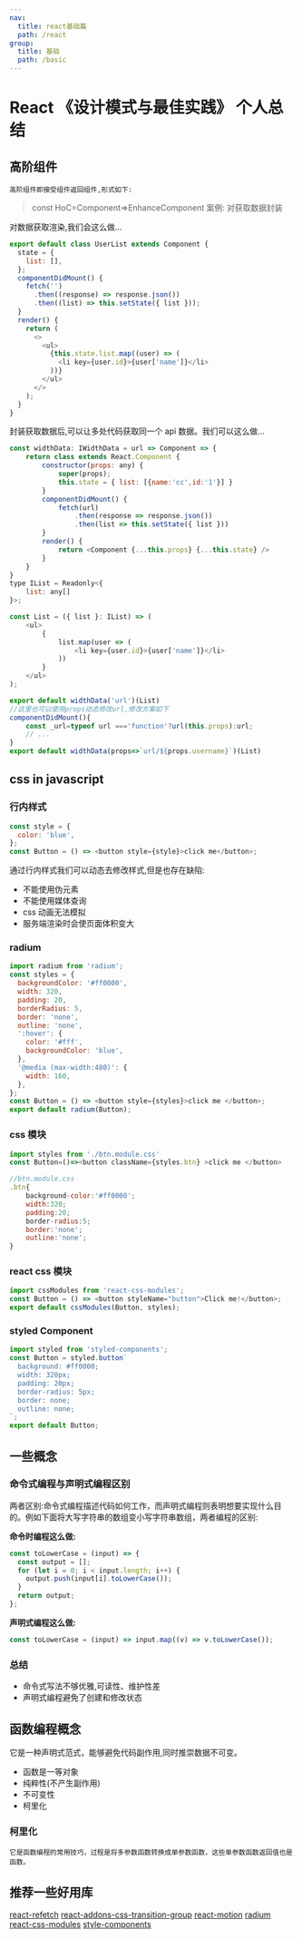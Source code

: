 ```yaml
---
nav:
  title: react基础篇
  path: /react
group:
  title: 基础
  path: /basic
---
```


# React 《设计模式与最佳实践》 个人总结

## 高阶组件

    高阶组件即接受组件返回组件,形式如下:

> const HoC=Component=>EnhanceComponent 案例: 对获取数据封装

对数据获取渲染,我们会这么做...

```javascript
export default class UserList extends Component {
  state = {
    list: [],
  };
  componentDidMount() {
    fetch('')
      .then((response) => response.json())
      .then((list) => this.setState({ list }));
  }
  render() {
    return (
      <>
        <ul>
          {this.state.list.map((user) => (
            <li key={user.id}>{user['name']}</li>
          ))}
        </ul>
      </>
    );
  }
}
```

封装获取数据后,可以让多处代码获取同一个 api 数据。我们可以这么做...

```javascript
const widthData: IWidthData = url => Component => {
    return class extends React.Component {
        constructor(props: any) {
            super(props);
            this.state = { list: [{name:'cc',id:'1'}] }
        }
        componentDidMount() {
            fetch(url)
                .then(response => response.json())
                .then(list => this.setState({ list }))
        }
        render() {
            return <Component {...this.props} {...this.state} />
        }
    }
}
type IList = Readonly<{
    list: any[]
}>;

const List = ({ list }: IList) => (
    <ul>
        {
            list.map(user => (
                <li key={user.id}>{user['name']}</li>
            ))
        }
    </ul>
);

export default widthData('url')(List)
//这里也可以使用props动态修改url,修改方案如下
componentDidMount(){
    const _url=typeof url ==='function'?url(this.props):url;
    // ...
}
export default widthData(props=>`url/${props.username}`)(List)
```

## css in javascript

### 行内样式

```javascript
const style = {
  color: 'blue',
};
const Button = () => <button style={style}>click me</button>;
```

通过行内样式我们可以动态去修改样式,但是也存在缺陷:

- 不能使用伪元素
- 不能使用媒体查询
- css 动画无法模拟
- 服务端渲染时会使页面体积变大

### radium

```javascript
import radium from 'radium';
const styles = {
  backgroundColor: '#ff0000',
  width: 320,
  padding: 20,
  borderRadius: 5,
  border: 'none',
  outline: 'none',
  ':hover': {
    color: '#fff',
    backgroundColor: 'blue',
  },
  '@media (max-width:480)': {
    width: 160,
  },
};
const Button = () => <button style={styles}>click me </button>;
export default radium(Button);
```

### css 模块

```javascript
import styles from './btn.module.css'
const Button=()=><button className={styles.btn} >click me </button>

//btn.module.css
.btn{
    background-color:'#ff0000';
    width:320;
    padding:20;
    border-radius:5;
    border:'none';
    outline:'none';
}
```

### react css 模块

```javascript
import cssModules from 'react-css-modules';
const Button = () => <button styleName="button">Click me!</button>;
export default cssModules(Button, styles);
```

### styled Component

```javascript
import styled from 'styled-components';
const Button = styled.button`
  background: #ff0000;
  width: 320px;
  padding: 20px;
  border-radius: 5px;
  border: none;
  outline: none;
`;
export default Button;
```

## 一些概念

### 命令式编程与声明式编程区别

两者区别:命令式编程描述代码如何工作，而声明式编程则表明想要实现什么目的。例如下面将大写字符串的数组变小写字符串数组，两者编程的区别:

**命令时编程这么做:**

```javascript
const toLowerCase = (input) => {
  const output = [];
  for (let i = 0; i < input.length; i++) {
    output.push(input[i].toLowerCase());
  }
  return output;
};
```

**声明式编程这么做:**

```javascript
const toLowerCase = (input) => input.map((v) => v.toLowerCase());
```

### 总结

- 命令式写法不够优雅,可读性、维护性差
- 声明式编程避免了创建和修改状态

## 函数编程概念

它是一种声明式范式，能够避免代码副作用,同时推崇数据不可变。

- 函数是一等对象
- 纯粹性(不产生副作用)
- 不可变性
- 柯里化

### 柯里化

    它是函数编程的常用技巧，过程是将多参数函数转换成单参数函数，这些单参数函数返回值也是函数。

## 推荐一些好用库

[react-refetch](https://www.npmjs.com/package/react-refetch) [react-addons-css-transition-group](https://github.com/reactjs/react-transition-group/tree/v1-stable) [react-motion](https://www.npmjs.com/package/react-motion) [radium](https://www.npmjs.com/package/radium) [react-css-modules](https://www.npmjs.com/package/react-css-modules) [style-components](https://www.styled-components.com/)
